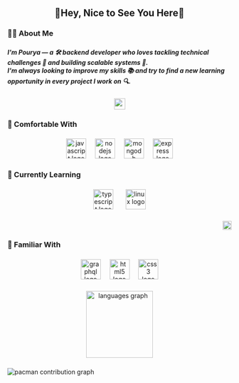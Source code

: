 <h2 align="center">👋Hey, Nice to See You Here👀</h2>

###

<h3 align="left">🧑‍💻 About Me</h3>

###

<h5 align="left">I'm Pourya — a 🛠️ backend developer who loves tackling technical challenges 🧠 and building scalable systems 🚀.  <br>I'm always looking to improve my skills 📚 and try to find a new learning opportunity in every project I work on 🔍.</h5>

###

<div align="center">
  <img height="25" src="https://user-images.githubusercontent.com/74038190/212284158-e840e285-664b-44d7-b79b-e264b5e54825.gif"  />
</div>

###

<h3 align="left">💪 Comfortable With</h3>

###

<div align="center">
  <img src="https://skillicons.dev/icons?i=js" height="45" alt="javascript logo"  />
  <img width="12" />
  <img src="https://skillicons.dev/icons?i=nodejs" height="45" alt="nodejs logo"  />
  <img width="12" />
  <img src="https://skillicons.dev/icons?i=mongodb" height="45" alt="mongodb logo"  />
  <img width="12" />
  <img src="https://skillicons.dev/icons?i=express" height="45" alt="express logo"  />
</div>

###

<h3 align="left">🧠 Currently Learning</h3>

###

<div align="center">
  <img src="https://skillicons.dev/icons?i=ts" height="45" alt="typescript logo"  />
  <img width="20" />
  <img src="https://skillicons.dev/icons?i=linux" height="45" alt="linux logo"  />
</div>

###

<img align="right" height="20" src="https://camo.githubusercontent.com/748433fbf833d18f543ad4bb6d8c8c4f7f340c7fe8b9706df131a525049f0c8c/68747470733a2f2f63756c746f667468657061727479706172726f742e636f6d2f706172726f74732f68642f6c6170746f705f706172726f742e676966"  />

###

<br clear="both">

<h3 align="left">🧩 Familiar With</h3>

###

<div align="center">
  <img src="https://skillicons.dev/icons?i=graphql" height="45" alt="graphql logo"  />
  <img width="12" />
  <img src="https://skillicons.dev/icons?i=html" height="45" alt="html5 logo"  />
  <img width="12" />
  <img src="https://skillicons.dev/icons?i=css" height="45" alt="css3 logo"  />
</div>

###

<div align="center">
  <img src="https://github-readme-stats.vercel.app/api/top-langs?username=pouryawJs&locale=en&hide_title=false&layout=compact&card_width=320&langs_count=5&theme=dark&hide_border=false&order=2" height="150" alt="languages graph"  />
</div>

###

<picture>
  <source media="(prefers-color-scheme: dark)" srcset="https://raw.githubusercontent.com/pouryawJs/pouryawJs/output/pacman-contribution-graph-dark.svg">
  <source media="(prefers-color-scheme: light)" srcset="https://raw.githubusercontent.com/pouryawJs/pouryawJs/output/pacman-contribution-graph.svg">
  <img alt="pacman contribution graph" src="https://raw.githubusercontent.com/pouryawJs/pouryawJs/output/pacman-contribution-graph.svg">
</picture>

###
